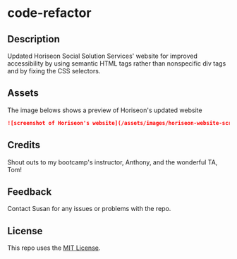 # code-refactor

## Description

Updated Horiseon Social Solution Services' website for improved accessibility by using semantic HTML tags rather than nonspecific div tags and by fixing the CSS selectors.

## Assets

The image belows shows a preview of Horiseon's updated website

```md
![screenshot of Horiseon's website](/assets/images/horiseon-website-screenshot.png)
```

## Credits

Shout outs to my bootcamp's instructor, Anthony, and the wonderful TA, Tom!

## Feedback

Contact Susan for any issues or problems with the repo.

## License

This repo uses the [MIT License](https://github.com/s-s-lee/code-refactor/blob/main/LICENSE).